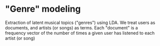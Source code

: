 # "Genre" modeling

Extraction of latent musical topics ("genres") using LDA. We treat users as documents, and artists (or songs) as terms. Each "document" is a frequency vector of the number of times a given user has listened to each artist (or song)
